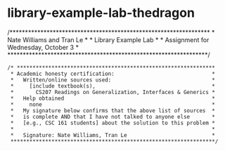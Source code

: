 # library-example-lab-thedragon

/*****************************************************************
     * Nate Williams and Tran Le                                     *
     * Library Example Lab                                           *
     * Assignment for Wednesday, October 3                           *
     *****************************************************************/


    /* ***************************************************************
     * Academic honesty certification:                               *
     *   Written/online sources used:                                *
     *     [include textbook(s),                                     *
     *       CS207 Readings on Generalization, Interfaces & Generics *
     *   Help obtained                                               *
     *     none                                                      *
     *   My signature below confirms that the above list of sources  *
     *   is complete AND that I have not talked to anyone else       *
     *   [e.g., CSC 161 students] about the solution to this problem *
     *                                                               *
     *   Signature: Nate Williams, Tran Le                           *
     *****************************************************************/
